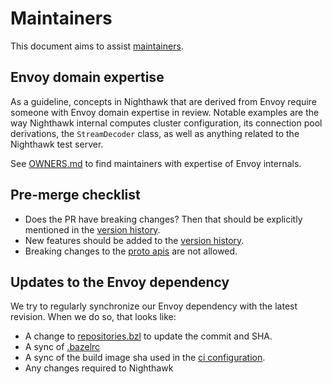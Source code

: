 # Maintainers

This document aims to assist [maintainers](OWNERS.md).

## Envoy domain expertise

As a guideline, concepts in Nighthawk that are derived from Envoy
require someone with Envoy domain expertise in review. Notable examples
are the way Nighthawk internal computes cluster configuration, its
connection pool derivations, the `StreamDecoder` class, as well as anything related to the Nighthawk test server.

See [OWNERS.md](OWNERS.md) to find maintainers with expertise of
Envoy internals.

## Pre-merge checklist

- Does the PR have breaking changes? Then that should be explicitly mentioned in the [version history](docs/root/version_history.md).
- New features should be added to the [version history](docs/root/version_history.md).
- Breaking changes to the [proto apis](api/) are not allowed.

## Updates to the Envoy dependency

We try to regularly synchronize our Envoy dependency with the latest revision. When we do so, that looks like:

- A change to [repositories.bzl](bazel/repositories.bzl) to update the commit and SHA.
- A sync of [.bazelrc](.bazelrc)
- A sync of the build image sha used in the [ci configuration](.circleci/config.yml).
- Any changes required to Nighthawk
